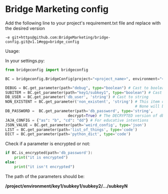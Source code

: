 Bridge Marketing config
=======================

Add the following line to your project's requirement.txt file and replace 
with the desired version

```
-e git+https@github.com:BridgeMarketing/bridge-config.git@v1.1#egg=bridge_config
```


Usage:

In your settings.py:

```python
from bridgeconfig import bridgeconfig

BC = bridgeconfig.BridgeConfig(project="<project_name>", environment="<environment>")

DEBUG = BC.get_parameter(path="debug", type="boolean") # Cast to boolean
SUBITEM = BC.get_parameter(path="key1/subkey1", type="boolean") # Cast to boolean
DB_USER = BC.get_parameter('db_user', 'string') # Cast to string
NON_EXISTENT = BC.get_parameter('non_existent', 'string') # This item doesn't exists so
                                                          # None will be stored in SUBITEM
DB_PASSWORD =  BC.get_parameter(path='db_password', type='string',
                            decrypt=True) # The DECRYPTED version of db_password will be saved
JAJA_CONFIG = {"as": "b", "cd": "dd"} # For educative intentions
JSON_VALUE = BC.get_parameter(path='weird_config', type='json')
LIST = BC.get_parameter(path='list_of_things', type='code')
DICT = BC.get_parameter(path='python_dict', type='code')
```

Check if a parameter is encrypted or not:

```python
if BC.is_encrypted(path='db_password'):
    print("it is encrypted")
else:
    print("it isn't encrypted")
```


The path of the parameters should be:

**/project/environment/key1/subkey1/subkey2/.../subkeyN**
